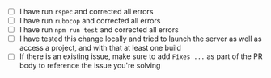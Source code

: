 - [ ] I have run `rspec` and corrected all errors
- [ ] I have run `rubocop` and corrected all errors
- [ ] I have run `npm run test` and corrected all errors
- [ ] I have tested this change locally and tried to launch the server as well as access a project, and with that at least one build
- [ ] If there is an existing issue, make sure to add `Fixes ...` as part of the PR body to reference the issue you're solving
